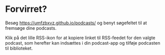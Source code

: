 # Forvirret?

Besøg https://umfzbxvz.github.io/podcasts/ og benyt søgefeltet til at fremsøge dine podcasts.

Klik på det lille RSS-ikon for at kopiere linket til RSS-feedet for den valgte podcast, som herefter kan indsættes i din podcast-app og tilføje podcasten til biblioteket.
